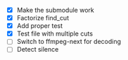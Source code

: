 - [x] Make the submodule work
- [x] Factorize find_cut 
- [x] Add proper test
- [x] Test file with multiple cuts
- [ ] Switch to ffmpeg-next for decoding
- [ ] Detect silence
